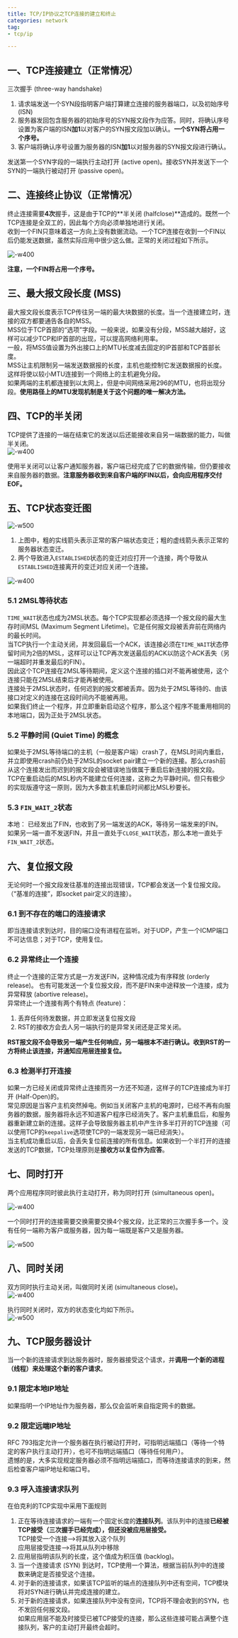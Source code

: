 ```yaml
---
title: TCP/IP协议之TCP连接的建立和终止   
categories: network  
tag:    
- tcp/ip  

---
```

  
##  一、TCP连接建立（正常情况）  
三次握手 (three-way handshake)  

1. 请求端发送一个SYN段指明客户端打算建立连接的服务器端口，以及初始序号 (ISN)  
2. 服务器发回包含服务器的初始序号的SYN报文段作为应答。同时，将确认序号设置为客户端的ISN**加1**以对客户的SYN报文段加以确认。**一个SYN将占用一个序号。**  
3. 客户端将确认序号设置为服务器的ISN**加1**以对服务器的SYN报文段进行确认。  

发送第一个SYN字段的一端执行主动打开 (active open)。接收SYN并发送下一个SYN的一端执行被动打开 (passive open)。  

## 二、连接终止协议（正常情况）  
终止连接需要**4次**握手，这是由于TCP的**半关闭 (halfclose)**造成的。既然一个TCP连接是全双工的，因此每个方向必须单独地进行关闭。  
收到一个FIN只意味着这一方向上没有数据流动。一个TCP连接在收到一个FIN以后仍能发送数据，虽然实际应用中很少这么做。正常的关闭过程如下所示。  

![-w400](http://oda58fqub.bkt.clouddn.com/14898879947344.jpg)  

**注意，一个FIN将占用一个序号。**  

## 三、最大报文段长度 (MSS)   
最大报文段长度表示TCP传往另一端的最大块数据的长度。当一个连接建立时，连接的双方都要通告各自的MSS。  
MSS位于TCP首部的“选项”字段。一般来说，如果没有分段，MSS越大越好，这样可以减少TCP和IP首部的出现，可以提高网络利用率。   
一般，将MSS值设置为外出接口上的MTU长度减去固定的IP首部和TCP首部长度。  
MSS让主机限制另一端发送数据报的长度，主机也能控制它发送数据报的长度。这样将使以较小MTU连接到一个网络上的主机避免分段。   
如果两端的主机都连接到以太网上，但是中间网络采用296的MTU，也将出现分段。**使用路径上的MTU发现机制是关于这个问题的唯一解决方法。**
## 四、TCP的半关闭  
TCP提供了连接的一端在结束它的发送以后还能接收来自另一端数据的能力，叫做半关闭。  
![-w400](http://oda58fqub.bkt.clouddn.com/14898918445260.jpg)  

使用半关闭可以让客户通知服务器，客户端已经完成了它的数据传输，但仍要接收来自服务器的数据。**注意服务器收到来自客户端的FIN以后，会向应用程序交付EOF。**
## 五、TCP状态变迁图  
![-w500](http://oda58fqub.bkt.clouddn.com/14898921617582.jpg)  

1. 上图中，粗的实线箭头表示正常的客户端状态变迁；粗的虚线箭头表示正常的服务器状态变迁。  
2. 两个导致进入`ESTABLISHED`状态的变迁对应打开一个连接，两个导致从`ESTABLISHED`连接离开的变迁对应关闭一个连接。  

![-w400](http://oda58fqub.bkt.clouddn.com/14898942030095.jpg)  

### 5.1 2MSL等待状态  
`TIME_WAIT`状态也成为2MSL状态。每个TCP实现都必须选择一个报文段的最大生存时间MSL (Maximum Segment Lifetime)。它是任何报文段被丢弃前在网络内的最长时间。  
当TCP执行一个主动关闭，并发回最后一个ACK，该连接必须在`TIME_WAIT`状态停留时间为2倍的MSL，这样可以让TCP再次发送最后的ACK以防这个ACK丢失（另一端超时并重发最后的FIN）。  
因此这个TCP连接在2MSL等待期间，定义这个连接的插口对不能再被使用，这个连接只能在2MSL结束后才能再被使用。  
连接处于2MSL状态时，任何迟到的报文都被丢弃。因为处于2MSL等待的、由该接口对定义的连接在这段时间内不能被再用。  
如果我们终止一个程序，并立即重新启动这个程序，那么这个程序不能重用相同的本地端口，因为正处于2MSL状态。  
### 5.2 平静时间 (Quiet Time) 的概念  
如果处于2MSL等待端口的主机（一般是客户端）crash了，在MSL时间内重启，并立即使用crash前仍处于2MSL的socket pair建立一个新的连接。那么crash前从这个连接发出而迟到的报文段会被错误地当做属于重启后新连接的报文段。    
TCP在重启动后的MSL秒内不能建立任何连接，这称之为平静时间。但只有极少的实现版遵守这一原则，因为大多数主机重启时间都比MSL秒要长。  
### 5.3 `FIN_WAIT_2`状态  
本地： 已经发出了FIN，也收到了另一端发送的ACK，等待另一端发来的FIN。  
如果另一端一直不发送FIN，并且一直处于`CLOSE_WAIT`状态，那么本地一直处于`FIN_WAIT_2`状态。  

## 六、复位报文段  
无论何时一个报文段发往基准的连接出现错误，TCP都会发送一个复位报文段。（“基准的连接”，即socket pair定义的连接）。  
### 6.1 到不存在的端口的连接请求  
即当连接请求到达时，目的端口没有进程在监听。对于UDP，产生一个ICMP端口不可达信息；对于TCP，使用复位。  

###  6.2 异常终止一个连接  
终止一个连接的正常方式是一方发送FIN，这种情况成为有序释放 (orderly release)。 也有可能发送一个复位报文段，而不是FIN来中途释放一个连接，成为异常释放 (abortive release)。  
异常终止一个连接有两个有特点 (feature)：  

1. 丢弃任何待发数据，并立即发送复位报文段  
2. RST的接收方会去人另一端执行的是异常关闭还是正常关闭。  

**RST报文段不会导致另一端产生任何响应，另一端根本不进行确认。收到RST的一方将终止该连接，并通知应用层连接复位。**  

### 6.3 检测半打开连接  
如果一方已经关闭或异常终止连接而另一方还不知道，这样子的TCP连接成为半打开 (Half-Open)的。  
常见原因是当客户主机突然掉电。例如当关闭客户主机的电源时，已经不再有向服务器的数据，服务器将永远不知道客户程序已经消失了。客户主机重启后，和服务器重新建立新的连接。这样子会导致服务器主机中产生许多半打开的TCP连接（可以使用TCP的`keepalive`选项使TCP的一端发现另一端已经消失）。  
当主机成功重启以后，会丢失复位前连接的所有信息。如果收到一个半打开的连接发送的TCP数据，TCP处理原则是**接收方以复位作为应答**。  

## 七、同时打开  
两个应用程序同时彼此执行主动打开，称为同时打开 (simultaneous open)。  

 ![-w400](http://oda58fqub.bkt.clouddn.com/14898993486030.jpg)    

  一个同时打开的连接需要交换需要交换4个报文段，比正常的三次握手多一个。没有任何一端称为客户或服务器，因为每一端既是客户又是服务器。  
  
  ![-w500](http://oda58fqub.bkt.clouddn.com/14898995062864.jpg)      
   
   
## 八、同时关闭
  
  双方同时执行主动关闭，叫做同时关闭 (simultaneous close)。  
  ![-w400](http://oda58fqub.bkt.clouddn.com/14898996682814.jpg)  
  
  执行同时关闭时，双方的状态变化均如下所示。  
  ![-w500](http://oda58fqub.bkt.clouddn.com/14898997519930.jpg)

## 九、TCP服务器设计  
当一个新的连接请求到达服务器时，服务器接受这个请求，并**调用一个新的进程（线程）来处理这个新的客户请求**。  
### 9.1 限定本地IP地址  
如果指明一个IP地址作为服务器，那么仅会监听来自指定网卡的数据。  
### 9.2 限定远端IP地址  
RFC 793指定允许一个服务器在执行被动打开时，可指明远端插口（等待一个特定的客户执行主动打开），也可不指明远端插口（等待任何用户）。  
遗憾的是，大多实现规定服务器必须不指明远端插口，而等待连接请求的到来，然后检查客户端IP地址和端口号。  
### 9.3 呼入连接请求队列  
在伯克利的TCP实现中采用下面规则

1. 正在等待连接请求的一端有一个固定长度的**连接队列**。该队列中的连接**已经被TCP接受（三次握手已经完成），但还没被应用层接受。**    
    TCP接受一个连接-->将其放入这个队列  
    应用层接受连接-->将其从队列中移除  
2. 应用层指明该队列的长度，这个值成为积压值 (backlog)。  
3. 当一个连接请求 (SYN) 到达时，TCP使用一个算法，根据当前队列中的连接数来确定是否接受这个连接。  
4. 对于新的连接请求，如果该TCP监听的端点的连接队列中还有空间，TCP模块将对SYN进行确认并完成连接的建立。  
5. 对于新的连接请求，如果连接队列中没有空间，TCP将不理会收到的SYN，也不发回任何报文段。  
    如果应用层不能及时接受已被TCP接受的连接，那么这些连接可能占满整个连接队列，客户的主动打开最终会超时。





